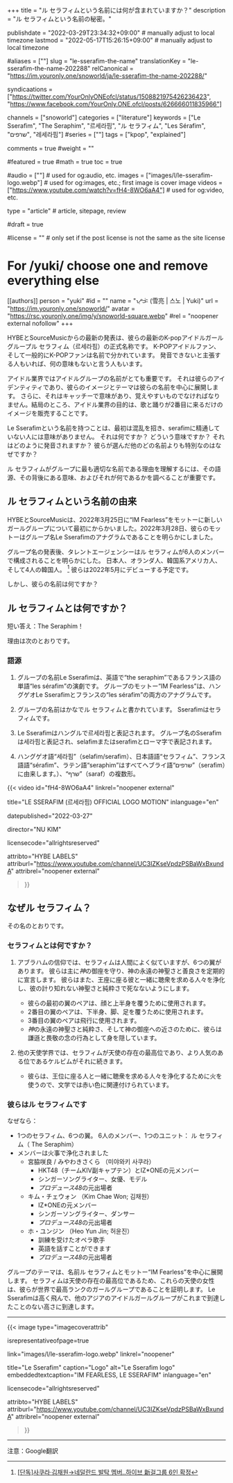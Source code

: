 +++
title = "ル セラフィムという名前には何が含まれていますか？"
description = "ル セラフィムという名前の秘密。"

publishdate = "2022-03-29T23:34:32+09:00"                                          # manually adjust to local timezone
lastmod = "2022-05-17T15:26:15+09:00"                                       # manually adjust to local timezone

#aliases = [""]
slug = "le-sserafim-the-name"
translationKey = "le-sserafim-the-name-202288"
relCanonical = "https://im.youronly.one/snoworld/ja/le-sserafim-the-name-202288/"

syndicaations = ["https://twitter.com/YourOnlyONEofcl/status/1508821975426236423", "https://www.facebook.com/YourOnly.ONE.ofcl/posts/626666011835966"]

channels = ["snoworld"]
categories = ["literature"]
keywords = ["Le Sserafim", "The Seraphim", "르세라핌", "ル セラフィム", "Les Sérafim", "שרפים", "레세라핌"]
#series = [""]
tags = ["kpop", "explained"]

comments = true
#weight = ""

#featured = true
#math = true
toc = true

#audio = [""]                                                          # used for og:audio, etc.
images = ["images/l/le-sserafim-logo.webp"]                 # used for og:images, etc.; first image is cover image
videos = ["https://www.youtube.com/watch?v=fH4-8WO6aA4"]                         # used for og:video, etc.

type = "article"                                                             # article, sitepage, review

#draft = true

#license = ""                                                         # only set if the post license is not the same as the site license

# For /yuki/ choose one and remove everything else
[[authors]]
  person = "yuki"
  #id = ""
  name = "ᜌᜓᜃᜒ (雪亮 | 스노 | Yuki)"
  url = "https://im.youronly.one/snoworld/"
  avatar = "https://rsc.youronly.one/img/y/snoworld-square.webp"
  #rel = "noopener external nofollow"
+++

HYBEとSourceMusicからの最新の発表は、彼らの最新のK-popアイドルガールグループル セラフィム（<bdi lang="ko">르세라핌</bdi>）の正式名称です。 K-POPアイドルファン、そして一般的にK-POPファンは名前で分かれています。 発音できないと主張する人もいれば、何の意味もないと言う人もいます。

<!--more-->

アイドル業界ではアイドルグループの名前がとても重要です。 それは彼らのアイデンティティであり、彼らのイメージとテーマは彼らの名前を中心に展開します。 さらに、それはキャッチーで意味があり、覚えやすいものでなければなりません。結局のところ、アイドル業界の目的は、歌と踊りが2番目に来るだけのイメージを販売することです。

<bdi lang="ko-Latn">Le Sserafim</bdi>という名前を持つことは、最初は混乱を招き、<bdi lang="he-Latn">serafim</bdi>に精通していない人には意味がありません。 それは何ですか？ どういう意味ですか？ それはどのように発音されますか？ 彼らが選んだ他のどの名前よりも特別なのはなぜですか？

ル セラフィムがグループに最も適切な名前である理由を理解するには、その語源、その背後にある意味、およびそれが何であるかを調べることが重要です。

## ル セラフィムという名前の由来

HYBEとSourceMusicは、2022年3月25日に<q>IM Fearless</q>をモットーに新しいガールグループについて最初にからかいました。2022年3月28日、彼らのモットーはグループ名<bdi lang="ko-Latn">Le Sserafim</bdi>のアナグラムであることを明らかにしました。

グループ名の発表後、タレントエージェンシーはル セラフィムが6人のメンバーで構成されることを明らかにした。 日本人、オランダ人、韓国系アメリカ人、そして4人の韓国人。 [^le-sserafim-star-news-new-six-member-group] 彼らは2022年5月にデビューする予定です。

しかし、彼らの名前は何ですか？

[^le-sserafim-star-news-new-six-member-group]: [[단독]사쿠라·김채원→네덜란드 발탁 멤버..하이브 新걸그룹 6인 확정](https://entertain.v.daum.net/v/20220325104557755 "[단독]사쿠라·김채원→네덜란드 발탁 멤버..하이브 新걸그룹 6인 확정")

## ル セラフィムとは何ですか？

短い答え：<bdi lang="en-PH">The Seraphim</bdi>！

理由は次のとおりです。

### 語源

01. グループの名前<bdi lang="ko-Latn">Le Sserafim</bdi>は、英語で<q><bdi lang="en-PH">the seraphim</bdi></q>であるフランス語の単語<q><bdi lang="fr">les sérafim</bdi></q>の演劇です。 グループのモットー<q>IM Fearless</q>は、ハングゲオ<bdi lang="ko-Latn">Le Sserafim</bdi>とフランスの<q><bdi lang="fr">les sérafim</bdi></q>の両方のアナグラムです。

01. グループの名前はかなでル セラフィムと書かれています。 <bdi lang="ko-Latn">Sserafim</bdi>はセラフィムです。

01. <bdi lang="ko-Latn">Le Sserafim</bdi>はハングルで<bdi lang="ko">르세라핌</bdi>と表記されます。 グループ名の<bdi lang="ko-Latn">Sserafim</bdi>は<bdi lang="ko">세라핌</bdi>と表記され、<bdi lang="ko-Latn">selafim</bdi>または<bdi lang="ko-Latn">serafim</bdi>とローマ字で表記されます。

01. ハングゲオ語<q><bdi lang="ko">세라핌</bdi></q>（<bdi lang="ko-Latn">selafim</bdi>/<bdi lang="ko-Latn">serafim</bdi>）、日本語語<q>セラフィム</q>、フランス語語<q><bdi lang="fr">sérafim</bdi></q>、ラテン語<q><bdi lang="lat">seraphim</bdi></q>はすべてヘブライ語<q><bdi lang="he">שרפים</bdi></q>（<bdi lang="he-Latn">serafim</bdi>）に由来します。）、<q><bdi lang="he">שרף</bdi></q>（<bdi lang="he-Latn">saraf</bdi>）の複数形。

{{< video
  id="fH4-8WO6aA4"
  linkrel="noopener external"

  title="LE SSERAFIM (르세라핌) OFFICIAL LOGO MOTION"
  inlanguage="en"

  datepublished="2022-03-27"

  director="NU KIM"

  licensecode="allrightsreserved"

  attribto="HYBE LABELS"
  attriburl="https://www.youtube.com/channel/UC3IZKseVpdzPSBaWxBxundA"
  attribrel="noopener external"
>}}

## なぜル セラフィム？

その名のとおりです。

### セラフィムとは何ですか？

01. アブラハムの信仰では、セラフィムは人間によく似ていますが、6つの翼があります。 彼らは主に*神*の御座を守り、神の永遠の神聖さと善良さを定期的に宣言します。 彼らはまた、王座に座る彼と一緒に聴衆を求める人々を浄化し、彼の計り知れない神聖さと純粋さで死なないようにします。

    - 彼らの最初の翼のペアは、顔と上半身を覆うために使用されます。
    - 2番目の翼のペアは、下半身、脚、足を覆うために使用されます。
    - 3番目の翼のペアは飛行に使用されます。
    - *神*の永遠の神聖さと純粋さ、そして神の御座への近さのために、彼らは謙遜と畏敬の念の行為として身を隠しています。

01. 他の天使学界では、セラフィムが天使の存在の最高位であり、より人気のある位であるケルビムがそれに続きます。

    - 彼らは、王位に座る人と一緒に聴衆を求める人々を浄化するために<span class="text-red">火</span>を使うので、文学では<span class="text-red">赤</span>い色に関連付けられています。

### 彼らはル セラフィムです

なぜなら：

- 1つのセラフィム、6つの翼。 6人のメンバー、1つのユニット： ル セラフィム（ <bdi lang="en-PH">The Seraphim</bdi>）
- メンバーは火事で浄化されました
  - 宮脇咲良 / みやわきさくら （<bdi lang="ko">미야와키 사쿠라</bdi>）
    - HKT48（チームKIV副キャプテン）とIZ*ONEの元メンバー
    - シンガーソングライター、女優、モデル
    - <cite>プロデュース48</cite>の元出場者
  - キム・チェウォン （<bdi lang="ko-Latn">Kim Chae Won</bdi>; <bdi lang="ko">김채원</bdi>）
    - IZ*ONEの元メンバー
    - シンガーソングライター、ダンサー
    - <cite>プロデュース48</cite>の元出場者
  - ホ・ユンジン （<bdi lang="ko-Latn">Heo Yun Jin</bdi>; <bdi lang="ko">허윤진</bdi>）
    - 訓練を受けたオペラ歌手
    - 英語を話すことができます
    - <cite>プロデュース48</cite>の元出場者
<!-- - 公式色は<span class="text-red">赤</span>かもしれません -->

グループのテーマは、名前ル セラフィムとモットー<q>IM Fearless</q>を中心に展開します。 セラフィムは天使の存在の最高位であるため、これらの天使の女性は、彼らが世界で最高ランクのガールグループであることを証明します。 Le Sserafimは高く飛んで、他のアジアのアイドルガールグループがこれまで到達したことのない高さに到達します。

---

{{< image
  type="imagecoverattrib"

  isrepresentativeofpage=true

  link="images/l/le-sserafim-logo.webp"
  linkrel="noopener"

  title="Le Sserafim"
  caption="Logo"
  alt="Le Sserafim logo"
  embeddedtextcaption="IM FEARLESS, LE SSERAFIM"
  inlanguage="en"

  licensecode="allrightsreserved"

  attribto="HYBE LABELS"
  attriburl="https://www.youtube.com/channel/UC3IZKseVpdzPSBaWxBxundA"
  attribrel="noopener external"
>}}

---

注意：Google翻訳
